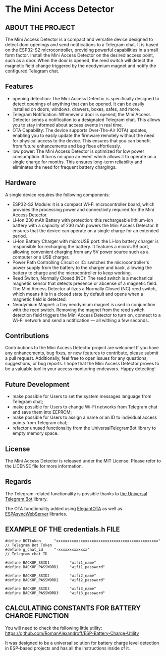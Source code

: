 # The Mini Access Detector

## ABOUT THE PROJECT
  
 The Mini Access Detector is a compact and versatile device designed to detect door openings and send notifications to a Telegram chat. It is based on the ESP32-S2 microcontroller, providing powerful capabilities in a small form factor. Install the Mini Access Detector on the desired access point, such as a door. When the door is opened, the reed switch will detect the magnetic field change triggered by the neodymium magnet and notify the configured Telegram chat.


## Features

 - opening detection: The Mini Access Detector is specifically designed to detect openings of anything that can be opened. It can be easily installed on doors, windows, drawers, boxes, safes, and more.
 - Telegram Notification: Whenever a door is opened, the Mini Access Detector sends a notification to a designated Telegram chat. This allows you to stay informed about access events in real time.
 - OTA Capability: The device supports Over-The-Air (OTA) updates, enabling you to easily update the firmware remotely without the need for physical access to the device. This ensures that you can benefit from future enhancements and bug fixes effortlessly.
 - low power: The Mini Access Detector is optimized for low power consumption. It turns on upon an event which allows it to operate on a single charge for months. This ensures long-term reliability and eliminates the need for frequent battery chargings.
 

## Hardware

 A single device requires the following components:
 - ESP32-S2 Module: it is a compact Wi-Fi microcontroller board, which provides the processing power and connectivity required for the Mini Access Detector.
 - Li-Ion 230 mAh Battery with protection: this rechargeable lithium-ion battery with a capacity of 230 mAh powers the Mini Access Detector. It ensures that the device can operate on a single charge for an extended period.
 - Li-Ion Battery Charger with microUSB port: the Li-Ion battery charger is responsible for recharging the battery. It features a microUSB port, allowing convenient charging from any 5V power source such as a computer or a USB charger.
 - Power Path Controlling Circuit or IC: switches the microcontroller's power supply from the battery to the charger and back, allowing the battery to charge and the microcontroller to keep working.
 - Reed Switch, Normally Closed (NC): The reed switch is a mechanical magnetic sensor that detects presence or abcense of a magnetic field. The Mini Access Detector utilizes a Normally Closed (NC) reed switch, which means it is in a closed state by default and opens when a magnetic field is detected.
 - Neodymium Magnet: a tiny neodymium magnet is used in conjunction with the reed switch. Removing the magnet from the reed switch detection field triggers the Mini Access Detector to turn on, connect to a Wi-Fi network and send a notification — all withing a few seconds.


## Contributions
 
Contributions to the Mini Access Detector project are welcome! If you have any enhancements, bug fixes, or new features to contribute, please submit a pull request. Additionally, feel free to open issues for any questions, suggestions, or bug reports. I hope that the Mini Access Detector proves to be a valuable tool in your access monitoring endeavors. Happy detecting!
 

## Future Development

 - make possible for Users to set the system messages language from Telegram chat;
 - make possible for Users to change Wi-Fi networks from Telegram chat and save them into EEPROM;
 - make possible for Users to assign a name or an ID to individual access points from Telegram chat;
 - refactor unused functionality from the UniversalTelegramBot library to empty memory space.


## License

The Mini Access Detector is released under the MIT License. Please refer to the LICENSE file for more information.


## Regards
      
The Telegram-related functionality is possible thanks to [the Universal Telegram Bot](https://github.com/witnessmenow/Universal-Arduino-Telegram-Bot) library.

The OTA functionality added using [ElegantOTA](https://github.com/ayushsharma82/ElegantOTA) as well as [ESPAsyncWebServer](https://github.com/me-no-dev/ESPAsyncWebServer) libraries.


## EXAMPLE OF THE credentials.h FILE

```  
#define BOTtoken      "xxxxxxxxxx:xxxxxxxxxxxxxxxxxxxxxxxxxxxxxxxxxxx"     // Telegram Bot Token
#define g_chat_id     "-xxxxxxxxxxxxx"                                     // Telegram chat ID

#define BACKUP_SSID1         "wifi1_name"
#define BACKUP_PASSWORD1     "wifi1_password"

#define BACKUP_SSID2         "wifi2_name"
#define BACKUP_PASSWORD2     "wifi2_password"

#define BACKUP_SSID3         "wifi3_name"
#define BACKUP_PASSWORD3     "wifi3_password"
```


## CALCULATING CONSTANTS FOR BATTERY CHARGE FUNCTION

You will need to check the following little utility:
https://github.com/RomanAlexandroff/ESP-Battery-Charge-Utility
      
It was designed to be a universal solution for battery charge level detection in ESP-based projects and has all the instructions inside of it.